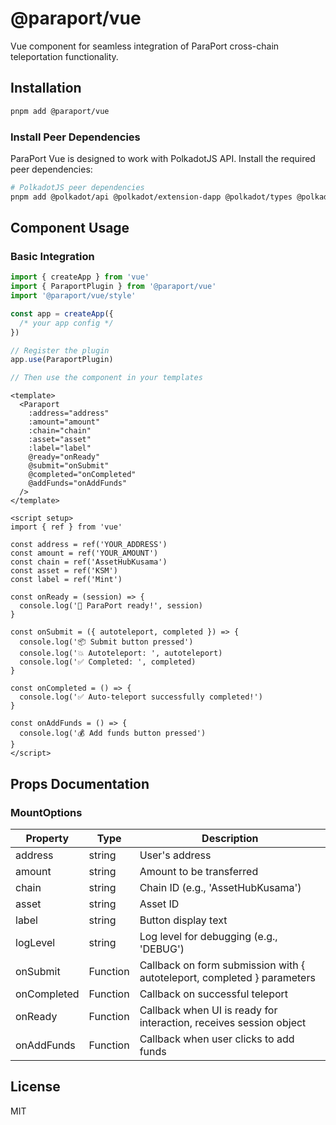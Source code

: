 # @paraport/vue

Vue component for seamless integration of ParaPort cross-chain teleportation functionality.

## Installation

```bash
pnpm add @paraport/vue
```

### Install Peer Dependencies

ParaPort Vue is designed to work with PolkadotJS API. Install the required peer dependencies:

```bash
# PolkadotJS peer dependencies
pnpm add @polkadot/api @polkadot/extension-dapp @polkadot/types @polkadot/util @polkadot/util-crypto
```

## Component Usage

### Basic Integration

```typescript
import { createApp } from 'vue'
import { ParaportPlugin } from '@paraport/vue'
import '@paraport/vue/style'

const app = createApp({
  /* your app config */
})

// Register the plugin
app.use(ParaportPlugin)

// Then use the component in your templates
```

```vue
<template>
  <Paraport
    :address="address"
    :amount="amount"
    :chain="chain"
    :asset="asset"
    :label="label"
    @ready="onReady"
    @submit="onSubmit"
    @completed="onCompleted"
    @addFunds="onAddFunds"
  />
</template>

<script setup>
import { ref } from 'vue'

const address = ref('YOUR_ADDRESS')
const amount = ref('YOUR_AMOUNT')
const chain = ref('AssetHubKusama')
const asset = ref('KSM')
const label = ref('Mint')

const onReady = (session) => {
  console.log('🚀 ParaPort ready!', session)
}

const onSubmit = ({ autoteleport, completed }) => {
  console.log('📦 Submit button pressed')
  console.log('💥 Autoteleport: ', autoteleport)
  console.log('✅ Completed: ', completed)
}

const onCompleted = () => {
  console.log('✅ Auto-teleport successfully completed!')
}

const onAddFunds = () => {
  console.log('💰 Add funds button pressed')
}
</script>
```

## Props Documentation

### MountOptions

| Property | Type | Description |
|----------|------|-------------|
| address | string | User's address |
| amount | string | Amount to be transferred |
| chain | string | Chain ID (e.g., 'AssetHubKusama') |
| asset | string | Asset ID |
| label | string | Button display text |
| logLevel | string | Log level for debugging (e.g., 'DEBUG') |
| onSubmit | Function | Callback on form submission with { autoteleport, completed } parameters |
| onCompleted | Function | Callback on successful teleport |
| onReady | Function | Callback when UI is ready for interaction, receives session object |
| onAddFunds | Function | Callback when user clicks to add funds |

## License

MIT
